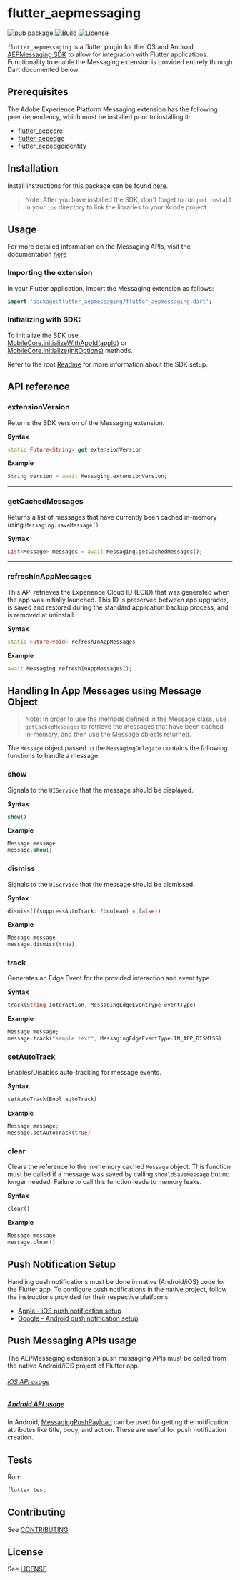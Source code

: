 # flutter_aepmessaging

[![pub package](https://img.shields.io/pub/v/flutter_aepmessaging.svg)](https://pub.dartlang.org/packages/flutter_aepmessaging) ![Build](https://github.com/adobe/aepsdk_flutter/workflows/Dart%20Unit%20Tests%20+%20Android%20Build%20+%20iOS%20Build/badge.svg) [![License](https://img.shields.io/badge/License-Apache%202.0-blue.svg)](https://opensource.org/licenses/Apache-2.0)

`flutter_aepmessaging` is a flutter plugin for the iOS and Android [AEPMessaging SDK](https://developer.adobe.com/client-sdks/documentation/adobe-journey-optimizer/) to allow for integration with Flutter applications. Functionality to enable the Messaging extension is provided entirely through Dart documented below.

## Prerequisites

The Adobe Experience Platform Messaging extension has the following peer dependency, which must be installed prior to installing it:

- [flutter_aepcore](https://github.com/adobe/aepsdk_flutter/blob/main/plugins/flutter_aepcore/README.md)
- [flutter_aepedge](https://github.com/adobe/aepsdk_flutter/blob/main/plugins/flutter_aepedge/README.md)
- [flutter_aepedgeidentity](https://github.com/adobe/aepsdk_flutter/blob/main/plugins/flutter_aepedgeidentity/README.md)

## Installation

Install instructions for this package can be found [here](https://pub.dev/packages/flutter_aepmessaging/install).

> Note: After you have installed the SDK, don't forget to run `pod install` in your `ios` directory to link the libraries to your Xcode project.

## Usage

For more detailed information on the Messaging APIs, visit the documentation [here](https://developer.adobe.com/client-sdks/documentation/adobe-journey-optimizer/api-reference/)


### Importing the extension

In your Flutter application, import the Messaging extension as follows:

```dart
import 'package:flutter_aepmessaging/flutter_aepmessaging.dart';
```

### Initializing with SDK:

To initialize the SDK use <br>
[MobileCore.initializeWithAppId(appId)](https://github.com/adobe/aepsdk_flutter/tree/main/plugins/flutter_aepcore#initializewithappid) or <br>
[MobileCore.initialize(initOptions)](https://github.com/adobe/aepsdk_flutter/tree/main/plugins/flutter_aepcore#initialize) methods.

Refer to the root [Readme](https://github.com/adobe/aepsdk_flutter/blob/main/README.md) for more information about the SDK setup.


## API reference

### extensionVersion

Returns the SDK version of the Messaging extension.

**Syntax**

```dart
static Future<String> get extensionVersion
```

**Example**

```dart
String version = await Messaging.extensionVersion;
```

---

### getCachedMessages

Returns a list of messages that have currently been cached in-memory using `Messaging.saveMessage()`

**Syntax**

```dart
List<Message> messages = await Messaging.getCachedMessages();
```

---

### refreshInAppMessages

This API retrieves the Experience Cloud ID (ECID) that was generated when the app was initially launched. This ID is preserved between app upgrades, is saved and restored during the standard application backup process, and is removed at uninstall.

**Syntax**

```dart
static Future<void> refreshInAppMessages
```

**Example**

```dart
await Messaging.refreshInAppMessages();
```

## Handling In App Messages using Message Object

> Note: In order to use the methods defined in the Message class, use `getCachedMessages` to retrieve the messages that have been cached in-memory, and then use the Message objects returned.

The `Message` object passed to the `MessagingDelegate` contains the following functions to handle a message:

### show

Signals to the `UIService` that the message should be displayed.

**Syntax**

```dart
show()
```

**Example**

```dart
Message message
message.show()
```

### dismiss

Signals to the `UIService` that the message should be dismissed.

**Syntax**

```dart
dismiss(((suppressAutoTrack: ?boolean) = false))
```

**Example**

```dart
Message message
message.dismiss(true)
```

### track

Generates an Edge Event for the provided interaction and event type.

**Syntax**

```dart
track(String interaction, MessagingEdgeEventType eventType)
```

**Example**

```dart
Message message;
message.track("sample text", MessagingEdgeEventType.IN_APP_DISMISS)
```

### setAutoTrack

Enables/Disables auto-tracking for message events.

**Syntax**

```dart
setAutoTrack(Bool autoTrack)
```

**Example**

```dart
Message message;
message.setAutoTrack(true)
```

### clear

Clears the reference to the in-memory cached `Message` object. This function must be called if a message was saved by calling `shouldSaveMessage` but no longer needed. Failure to call this function leads to memory leaks.

**Syntax**

```dart
clear()
```

**Example**

```dart
Message message
message.clear()
```
## Push Notification Setup

Handling push notifications must be done in native (Android/iOS) code for the Flutter app. To configure push notifications in the native project, follow the instructions provided for their respective platforms:

- [Apple - iOS push notification setup](https://developer.apple.com/documentation/usernotifications/registering_your_app_with_apns)
- [Google - Android push notification setup](https://firebase.google.com/docs/cloud-messaging/android/client)

## Push Messaging APIs usage

The AEPMessaging extension's push messaging APIs must be called from the native Android/iOS project of Flutter app.

###### [iOS API usage](https://github.com/adobe/aepsdk-messaging-ios/blob/main/Documentation/sources/usage.md)

##### [Android API usage](https://github.com/adobe/aepsdk-messaging-android/blob/main/Documentation/sources/api-usage.md)

In Android, [MessagingPushPayload](https://github.com/adobe/aepsdk-messaging-android/blob/main/Documentation/sources/messaging-push-payload.md#messagingpushpayload-usage) can be used for getting the notification attributes like title, body, and action. These are useful for push notification creation.

## Tests

Run:

```bash
flutter test
```

## Contributing

See [CONTRIBUTING](https://github.com/adobe/aepsdk_flutter/blob/main/CONTRIBUTING.md)

## License

See [LICENSE](https://github.com/adobe/aepsdk_flutter/blob/main/LICENSE)
